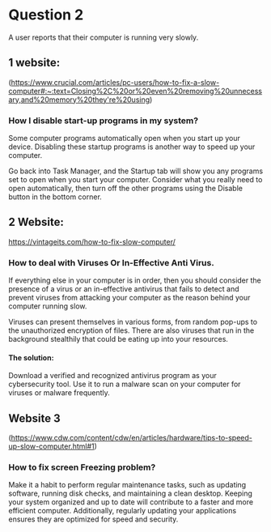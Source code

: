 # Question 2

A user reports that their computer is running very slowly.

## 1 website:

(https://www.crucial.com/articles/pc-users/how-to-fix-a-slow-computer#:~:text=Closing%2C%20or%20even%20removing%20unnecessary,and%20memory%20they're%20using)

### How I disable start-up programs in my system?

Some computer programs automatically open when you start up your device. Disabling these startup programs is another way to speed up your computer.

Go back into Task Manager, and the Startup tab will show you any programs set to open when you start your computer. Consider what you really need to open automatically, then turn off the other programs using the Disable button in the bottom corner.

## 2 Website:

https://vintageits.com/how-to-fix-slow-computer/

### How to deal with Viruses Or In-Effective Anti Virus.

If everything else in your computer is in order, then you should consider the presence of a virus or an in-effective antivirus that fails to detect and prevent viruses from attacking your computer as the reason behind your computer running slow.

Viruses can present themselves in various forms, from random pop-ups to the unauthorized encryption of files. There are also viruses that run in the background stealthily that could be eating up into your resources.

#### The solution:

Download a verified and recognized antivirus program as your cybersecurity tool. Use it to run a malware scan on your computer for viruses or malware frequently.

## Website 3

(https://www.cdw.com/content/cdw/en/articles/hardware/tips-to-speed-up-slow-computer.html#1)

### How to fix screen Freezing problem?

Make it a habit to perform regular maintenance tasks, such as updating software, running disk checks, and maintaining a clean desktop. Keeping your system organized and up to date will contribute to a faster and more efficient computer. Additionally, regularly updating your applications ensures they are optimized for speed and security.
